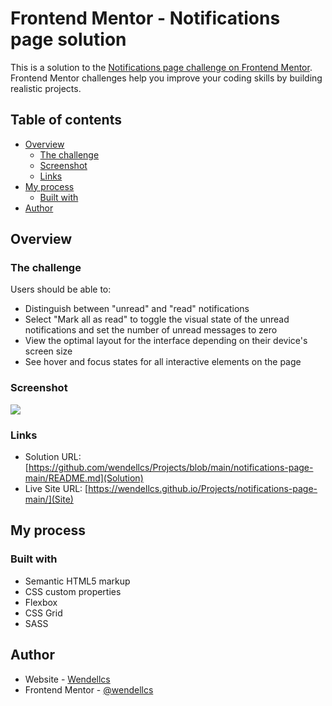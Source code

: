# Frontend Mentor - Notifications page solution

This is a solution to the [Notifications page challenge on Frontend Mentor](https://www.frontendmentor.io/challenges/notifications-page-DqK5QAmKbC). Frontend Mentor challenges help you improve your coding skills by building realistic projects. 

## Table of contents

- [Overview](#overview)
  - [The challenge](#the-challenge)
  - [Screenshot](#screenshot)
  - [Links](#links)
- [My process](#my-process)
  - [Built with](#built-with)
- [Author](#author)


## Overview

### The challenge

Users should be able to:

- Distinguish between "unread" and "read" notifications
- Select "Mark all as read" to toggle the visual state of the unread notifications and set the number of unread messages to zero
- View the optimal layout for the interface depending on their device's screen size
- See hover and focus states for all interactive elements on the page

### Screenshot

![](./screenshot.jpg)

### Links

- Solution URL: [https://github.com/wendellcs/Projects/blob/main/notifications-page-main/README.md](Solution)
- Live Site URL: [https://wendellcs.github.io/Projects/notifications-page-main/](Site)

## My process

### Built with

- Semantic HTML5 markup
- CSS custom properties
- Flexbox
- CSS Grid
- SASS


## Author

- Website - [Wendellcs](https://wendellcs.github.io)
- Frontend Mentor - [@wendellcs](https://www.frontendmentor.io/profile/wendellcs)